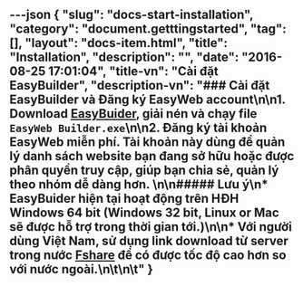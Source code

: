 ---json
{
    "slug": "docs-start-installation",
    "category": "document.getttingstarted",
    "tag": [],
    "layout": "docs-item.html",
    "title": "Installation",
    "description": "",
    "date": "2016-08-25 17:01:04",
    "title-vn": "Cài đặt EasyBuilder",
    "description-vn": "### Cài đặt EasyBuilder và Đăng ký EasyWeb account\n\n1. Download  [EasyBuider](https://www.fshare.vn/file/8S2LIK15EAYN), giải nén và chạy file ```EasyWeb Builder.exe```\n\n2.  Đăng ký tài khoản EasyWeb miễn phí. Tài khoản này dùng để quản lý danh sách website bạn đang sở hữu hoặc được phân quyền truy cập,  giúp bạn chia sẻ, quản lý theo nhóm dễ dàng hơn. \n\n##### Lưu ý\n* EasyBuider hiện tại hoạt động trên HĐH Windows 64 bit (Windows 32 bit, Linux or Mac sẽ được hỗ trợ trong thời gian tới.)\n\n* Với người dùng Việt Nam, sử dụng link download từ server trong nước [Fshare](https://www.fshare.vn/file/8S2LIK15EAYN)  để có được tốc độ cao hơn so với nước ngoài.\n\t\n\t"
}
---
